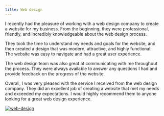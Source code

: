 ```yaml
---
title: Web design
---
```


I recently had the pleasure of working with a web design company to create a website for my business. From the beginning, they were professional, friendly, and incredibly knowledgeable about the web design process.

They took the time to understand my needs and goals for the website, and then created a design that was modern, attractive, and highly functional. The website was easy to navigate and had a great user experience.

The web design team was also great at communicating with me throughout the process. They were always available to answer any questions I had and provide feedback on the progress of the website.

Overall, I was very pleased with the service I received from the web design company. They did an excellent job of creating a website that met my needs and exceeded my expectations. I would highly recommend them to anyone looking for a great web design experience.

[![web-design](<https://dabuttonfactory.com/button.png?t=CHECK+SERVICE&f=Noto+Sans-Bold&ts=26&tc=fff&hp=45&vp=20&c=11&bgt=unicolored&bgc=4bd42f>)](<https://londonexpertfinder.com/link>)